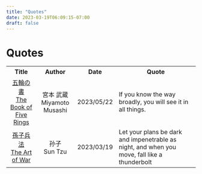 ```yaml
---
title: "Quotes"
date: 2023-03-19T06:09:15-07:00
draft: false
---
```


# Quotes

<table>
<tr>
	<th align="center">Title</th>
	<th align="center">Author</th>
	<th align="center">Date</th>
	<th align="center">Quote</th>
</tr>
<!-- <tr>
	<td align="center"><a href="url"></a></td>
	<td align="center"></td>
	<td align="center"></td>
	<td align="center"></td>
	<td></td>
</tr> -->
<tr>
	<td align="center"><a href="https://en.wikipedia.org/wiki/The_Book_of_Five_Rings">五輪の書<br>The Book of Five Rings</a></td>
	<td align="center">宮本 武蔵<br>Miyamoto Musashi</td>
	<td align="center">2023/05/22</td>
	<td>If you know the way broadly, you will see it in all things.</td>
</tr>
<tr>
	<td align="center"><a href="https://en.wikipedia.org/wiki/The_Art_of_War">孫子兵法<br>The Art of War</a></td>
	<td align="center">孙子<br>Sun Tzu</td>
	<td align="center">2023/03/19</td>
	<td>Let your plans be dark and impenetrable as night, and when you move, fall like a thunderbolt</td>
</tr>
</table>
